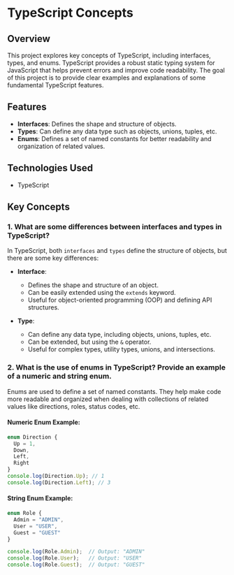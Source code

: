 # TypeScript Concepts

## Overview
This project explores key concepts of TypeScript, including interfaces, types, and enums. TypeScript provides a robust static typing system for JavaScript that helps prevent errors and improve code readability. The goal of this project is to provide clear examples and explanations of some fundamental TypeScript features.

## Features
- **Interfaces**: Defines the shape and structure of objects.
- **Types**: Can define any data type such as objects, unions, tuples, etc.
- **Enums**: Defines a set of named constants for better readability and organization of related values.

## Technologies Used
- TypeScript

## Key Concepts

### 1. What are some differences between interfaces and types in TypeScript?
In TypeScript, both `interfaces` and `types` define the structure of objects, but there are some key differences:

- **Interface**:
  - Defines the shape and structure of an object.
  - Can be easily extended using the `extends` keyword.
  - Useful for object-oriented programming (OOP) and defining API structures.

- **Type**:
  - Can define any data type, including objects, unions, tuples, etc.
  - Can be extended, but using the `&` operator.
  - Useful for complex types, utility types, unions, and intersections.

### 2. What is the use of enums in TypeScript? Provide an example of a numeric and string enum.
Enums are used to define a set of named constants. They help make code more readable and organized when dealing with collections of related values like directions, roles, status codes, etc.

#### Numeric Enum Example:
```typescript
enum Direction {
  Up = 1,
  Down,
  Left,
  Right
}
console.log(Direction.Up); // 1
console.log(Direction.Left); // 3
```

#### String Enum Example:
```typescript
enum Role {
  Admin = "ADMIN",
  User = "USER",
  Guest = "GUEST"
}

console.log(Role.Admin);  // Output: "ADMIN"
console.log(Role.User);   // Output: "USER"
console.log(Role.Guest);  // Output: "GUEST"

